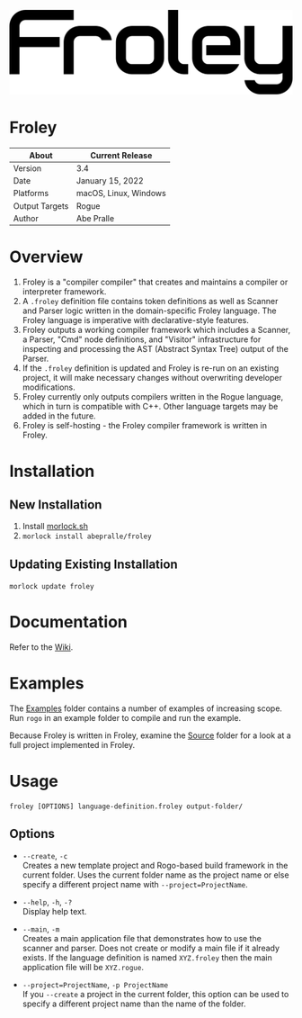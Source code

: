 ![Froley Logo](Media/Logo/Froley.png)

# Froley

About          | Current Release
---------------|-----------------------
Version        | 3.4
Date           | January 15, 2022
Platforms      | macOS, Linux, Windows
Output Targets | Rogue
Author         | Abe Pralle

# Overview
1. Froley is a "compiler compiler" that creates and maintains a compiler or interpreter framework.
2. A `.froley` definition file contains token definitions as well as Scanner and Parser logic written in the domain-specific Froley language. The Froley language is imperative with declarative-style features.
3. Froley outputs a working compiler framework which includes a Scanner, a Parser, "Cmd" node definitions, and "Visitor" infrastructure for inspecting and processing the AST (Abstract Syntax Tree) output of the Parser.
4. If the `.froley` definition is updated and Froley is re-run on an existing project, it will make necessary changes without overwriting developer modifications.
5. Froley currently only outputs compilers written in the Rogue language, which in turn is compatible with C++. Other language targets may be added in the future.
6. Froley is self-hosting - the Froley compiler framework is written in Froley.

# Installation

## New Installation

1. Install [morlock.sh](https://morlock.sh)
2. `morlock install abepralle/froley`

## Updating Existing Installation
`morlock update froley`

# Documentation
Refer to the [Wiki](https://github.com/AbePralle/Froley/wiki).

# Examples
The [Examples](Examples) folder contains a number of examples of increasing scope. Run `rogo` in an example folder to compile and run the example.

Because Froley is written in Froley, examine the [Source](Source) folder for a look at a full project implemented in Froley.

# Usage

    froley [OPTIONS] language-definition.froley output-folder/

## Options

- `--create`, `-c`<br>
    Creates a new template project and Rogo-based build framework in
    the current folder. Uses the current folder name as the project name
    or else specify a different project name with `--project=ProjectName`.

- `--help`, `-h`, `-?`<br>
    Display help text.

- `--main`, `-m`<br>
    Creates a main application file that demonstrates how to use the scanner and parser.
    Does not create or modify a main file if it already exists. If the language definition is named
    `XYZ.froley` then the main application file will be `XYZ.rogue`.

- `--project=ProjectName`, `-p ProjectName`<br>
    If you `--create` a project in the current folder, this option can be used
    to specify a different project name than the name of the folder.

